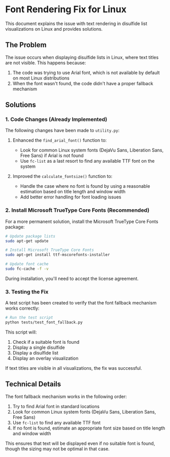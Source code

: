 # Font Rendering Fix for Linux

This document explains the issue with text rendering in disulfide list visualizations on Linux and provides solutions.

## The Problem

The issue occurs when displaying disulfide lists in Linux, where text titles are not visible. This happens because:

1. The code was trying to use Arial font, which is not available by default on most Linux distributions
2. When the font wasn't found, the code didn't have a proper fallback mechanism

## Solutions

### 1. Code Changes (Already Implemented)

The following changes have been made to `utility.py`:

1. Enhanced the `find_arial_font()` function to:
   - Look for common Linux system fonts (DejaVu Sans, Liberation Sans, Free Sans) if Arial is not found
   - Use `fc-list` as a last resort to find any available TTF font on the system

2. Improved the `calculate_fontsize()` function to:
   - Handle the case where no font is found by using a reasonable estimation based on title length and window width
   - Add better error handling for font loading issues

### 2. Install Microsoft TrueType Core Fonts (Recommended)

For a more permanent solution, install the Microsoft TrueType Core Fonts package:

```bash
# Update package lists
sudo apt-get update

# Install Microsoft TrueType Core Fonts
sudo apt-get install ttf-mscorefonts-installer

# Update font cache
sudo fc-cache -f -v
```

During installation, you'll need to accept the license agreement.

### 3. Testing the Fix

A test script has been created to verify that the font fallback mechanism works correctly:

```bash
# Run the test script
python tests/test_font_fallback.py
```

This script will:
1. Check if a suitable font is found
2. Display a single disulfide
3. Display a disulfide list
4. Display an overlay visualization

If text titles are visible in all visualizations, the fix was successful.

## Technical Details

The font fallback mechanism works in the following order:

1. Try to find Arial font in standard locations
2. Look for common Linux system fonts (DejaVu Sans, Liberation Sans, Free Sans)
3. Use `fc-list` to find any available TTF font
4. If no font is found, estimate an appropriate font size based on title length and window width

This ensures that text will be displayed even if no suitable font is found, though the sizing may not be optimal in that case.

